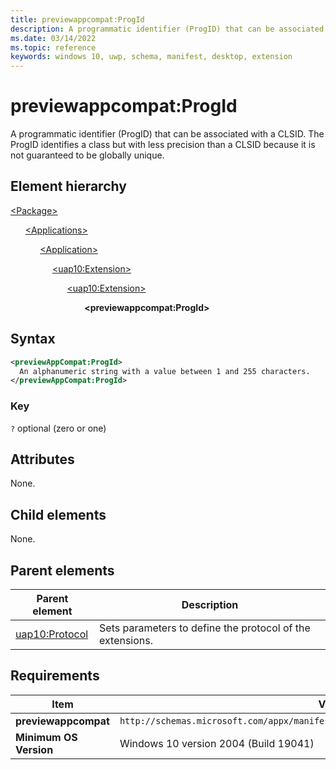 ```yaml
---
title: previewappcompat:ProgId
description: A programmatic identifier (ProgID) that can be associated with a CLSID. The ProgID identifies a class but with less precision than a CLSID because it is not guaranteed to be globally unique.
ms.date: 03/14/2022
ms.topic: reference
keywords: windows 10, uwp, schema, manifest, desktop, extension 
---
```


# previewappcompat:ProgId

A programmatic identifier (ProgID) that can be associated with a CLSID. The ProgID identifies a class but with less precision than a CLSID because it is not guaranteed to be globally unique.

## Element hierarchy

[\<Package\>](element-package.md)

&nbsp;&nbsp;&nbsp;&nbsp;&nbsp;&nbsp;[\<Applications\>](element-applications.md)

&nbsp;&nbsp;&nbsp;&nbsp;&nbsp;&nbsp;&nbsp;&nbsp;&nbsp;&nbsp;&nbsp;&nbsp;[\<Application\>](element-application.md)

&nbsp;&nbsp;&nbsp;&nbsp;&nbsp;&nbsp;&nbsp;&nbsp;&nbsp;&nbsp;&nbsp;&nbsp;&nbsp;&nbsp;&nbsp;&nbsp;&nbsp;[\<uap10:Extension\>](element-uap10-extension.md)

&nbsp;&nbsp;&nbsp;&nbsp;&nbsp;&nbsp;&nbsp;&nbsp;&nbsp;&nbsp;&nbsp;&nbsp;&nbsp;&nbsp;&nbsp;&nbsp;&nbsp;&nbsp;&nbsp;&nbsp;&nbsp;&nbsp;&nbsp;[\<uap10:Extension\>](element-uap10-protocol.md)

&nbsp;&nbsp;&nbsp;&nbsp;&nbsp;&nbsp;&nbsp;&nbsp;&nbsp;&nbsp;&nbsp;&nbsp;&nbsp;&nbsp;&nbsp;&nbsp;&nbsp;&nbsp;&nbsp;&nbsp;&nbsp;&nbsp;&nbsp;&nbsp;&nbsp;&nbsp;&nbsp;&nbsp;&nbsp;&nbsp;**\<previewappcompat:ProgId\>**

## Syntax

```xml
<previewAppCompat:ProgId>
  An alphanumeric string with a value between 1 and 255 characters.
</previewAppCompat:ProgId>
```

### Key

`?`  optional (zero or one)

## Attributes

None.

## Child elements

None.

## Parent elements

| Parent element | Description |
|-|-|
| [uap10:Protocol](element-uap10-protocol.md) | Sets parameters to define the protocol of the extensions. |

## Requirements

| Item | Value |
|--|--|
| **previewappcompat** | `http://schemas.microsoft.com/appx/manifest/preview/windows10/msixappcompatsupport/3` |
| **Minimum OS Version** | Windows 10 version 2004 (Build 19041) |
